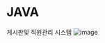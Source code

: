 # JAVA
게시판및 직원관리 시스템
![image](https://user-images.githubusercontent.com/89068499/146141069-6299790e-1c57-4ca8-97e6-62c858283af8.png)

